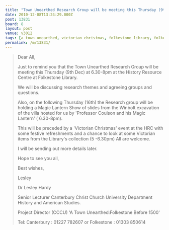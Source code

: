 ```yaml
---
title: "Town Unearthed Research Group will be meeting this Thursday (9th Dec) at 6.30-8pm  at the History Resource Centre at Folkestone Library"
date: 2010-12-08T13:24:29.000Z
post: 13831
board: 8
layout: post
venue: v3012
tags: [a town unearthed, victorian christmas, folkestone library, folkestone, library, archeology, folkestone before 1500]
permalink: /m/13831/
---
```

<blockquote>Dear All,

Just to remind you that the Town Unearthed Research Group will be meeting this Thursday (9th Dec) at 6.30-8pm  at the History Resource Centre at Folkestone Library.

We will be discussing research themes and agreeing groups and questions.

Also, on the following Thursday (16th) the Research group will be holding a Magic Lantern Show of slides from the Winbolt excavation of the villa hosted for us by 'Professor Coulson and his Magic Lantern' ( 6.30-8pm).

This will be preceded by a 'Victorian Christmas' event at the HRC with some  festive refreshments and a chance to look at some Victorian items from the Library's collection (5 -6.30pm) All are welcome.

I will be sending out more details later.

Hope to see you all,

Best wishes,

Lesley

Dr Lesley Hardy

Senior Lecturer Canterbury Christ Church University Department History and American Studies.

Project Director (CCCU) 'A Town Unearthed:Folkestone Before 1500'

Tel: Canterbury : 01227 782607  or Folkestone : 01303 850614</blockquote>
